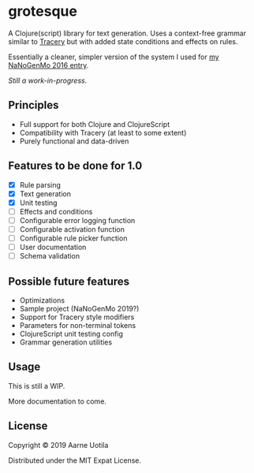 # grotesque

A Clojure(script) library for text generation.
Uses a context-free grammar similar to [Tracery](https://tracery.io/) but with added state conditions and effects on rules.

Essentially a cleaner, simpler version of the system I used for [my NaNoGenMo 2016 entry](https://github.com/Aarneus/blackhearts).

*Still a work-in-progress.*

## Principles
- Full support for both Clojure and ClojureScript
- Compatibility with Tracery (at least to some extent)
- Purely functional and data-driven

## Features to be done for 1.0
- [x] Rule parsing
- [x] Text generation
- [x] Unit testing
- [ ] Effects and conditions
- [ ] Configurable error logging function
- [ ] Configurable activation function
- [ ] Configurable rule picker function
- [ ] User documentation
- [ ] Schema validation

## Possible future features
- Optimizations
- Sample project (NaNoGenMo 2019?)
- Support for Tracery style modifiers
- Parameters for non-terminal tokens
- ClojureScript unit testing config
- Grammar generation utilities

## Usage

This is still a WIP.

More documentation to come.

## License

Copyright © 2019 Aarne Uotila

Distributed under the MIT Expat License.
